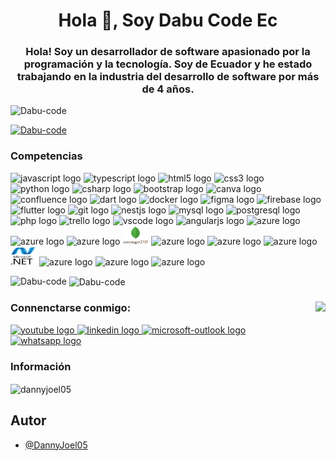 <h1 align="center">Hola 👋, Soy Dabu Code Ec</h1>
<h3 align="center">Hola! Soy un desarrollador de software apasionado por la programación y la tecnología. Soy de Ecuador y he estado trabajando en la industria del desarrollo de software por más de 4 años.</h3>

<p align="left"> <img src="https://komarev.com/ghpvc/?username=DannyJoel05&label=Profile%20views&color=0e75b6&style=flat" alt="Dabu-code" /> </p>

<p align="left"> <a href="https://github.com/ryo-ma/github-profile-trophy"><img src="https://github-profile-trophy.vercel.app/?username=DannyJoel05" alt="Dabu-code" /></a> </p>

### Competencias

<div align="left">
  <img src="https://cdn.jsdelivr.net/gh/devicons/devicon/icons/javascript/javascript-original.svg" height="30" width="42" alt="javascript logo"  />
  <img src="https://cdn.jsdelivr.net/gh/devicons/devicon/icons/typescript/typescript-plain.svg" height="30" width="42" alt="typescript logo"  />
  <img src="https://cdn.jsdelivr.net/gh/devicons/devicon/icons/html5/html5-original.svg" height="30" width="42" alt="html5 logo"  />
  <img src="https://cdn.jsdelivr.net/gh/devicons/devicon/icons/css3/css3-original.svg" height="30" width="42" alt="css3 logo"  />
  <img src="https://cdn.jsdelivr.net/gh/devicons/devicon/icons/python/python-original.svg" height="30" width="42" alt="python logo"  />
  <img src="https://cdn.jsdelivr.net/gh/devicons/devicon/icons/csharp/csharp-original.svg" height="30" width="42" alt="csharp logo"  />
  <img src="https://cdn.jsdelivr.net/gh/devicons/devicon/icons/bootstrap/bootstrap-original.svg" height="30" width="42" alt="bootstrap logo"  />
  <img src="https://cdn.jsdelivr.net/gh/devicons/devicon/icons/canva/canva-original.svg" height="30" width="42" alt="canva logo"  />
  <img src="https://cdn.jsdelivr.net/gh/devicons/devicon/icons/confluence/confluence-original.svg" height="30" width="42" alt="confluence logo"  />
  <img src="https://cdn.jsdelivr.net/gh/devicons/devicon/icons/dart/dart-original.svg" height="30" width="42" alt="dart logo"  />
  <img src="https://cdn.jsdelivr.net/gh/devicons/devicon/icons/docker/docker-original.svg" height="30" width="42" alt="docker logo"  />
  <img src="https://cdn.jsdelivr.net/gh/devicons/devicon/icons/figma/figma-original.svg" height="30" width="42" alt="figma logo"  />
  <img src="https://cdn.jsdelivr.net/gh/devicons/devicon/icons/firebase/firebase-plain.svg" height="30" width="42" alt="firebase logo"  />
  <img src="https://cdn.jsdelivr.net/gh/devicons/devicon/icons/flutter/flutter-original.svg" height="30" width="42" alt="flutter logo"  />
  <img src="https://cdn.jsdelivr.net/gh/devicons/devicon/icons/git/git-original.svg" height="30" width="42" alt="git logo"  />
  <img src="https://cdn.jsdelivr.net/gh/devicons/devicon/icons/nestjs/nestjs-plain.svg" height="30" width="42" alt="nestjs logo"  />
  <img src="https://cdn.jsdelivr.net/gh/devicons/devicon/icons/mysql/mysql-original.svg" height="30" width="42" alt="mysql logo"  />
  <img src="https://cdn.jsdelivr.net/gh/devicons/devicon/icons/postgresql/postgresql-original.svg" height="30" width="42" alt="postgresql logo"  />
  <img src="https://cdn.jsdelivr.net/gh/devicons/devicon/icons/php/php-original.svg" height="30" width="42" alt="php logo"  />
  <img src="https://cdn.jsdelivr.net/gh/devicons/devicon/icons/trello/trello-plain.svg" height="30" width="42" alt="trello logo"  />
  <img src="https://cdn.jsdelivr.net/gh/devicons/devicon/icons/vscode/vscode-original.svg" height="30" width="42" alt="vscode logo"  />
  <img src="https://cdn.jsdelivr.net/gh/devicons/devicon/icons/angularjs/angularjs-original.svg" height="30" width="42" alt="angularjs logo"  />
  <img src="https://cdn.jsdelivr.net/gh/devicons/devicon/icons/azure/azure-original.svg" height="30" width="42" alt="azure logo"  />
  
  
  
  <img src="https://www.svgrepo.com/show/303229/microsoft-sql-server-logo.svg" height="30" width="42" alt="azure logo"  />
  <img src="https://www.chartjs.org/media/logo-title.svg" height="30" width="42" alt="azure logo"  />
  <img src="https://raw.githubusercontent.com/devicons/devicon/master/icons/mongodb/mongodb-original-wordmark.svg" height="30" width="42" alt="azure logo"  />
  <img src="https://www.vectorlogo.zone/logos/graphql/graphql-icon.svg" height="30" width="42" alt="azure logo"  />
  <img src="https://www.vectorlogo.zone/logos/getpostman/getpostman-icon.svg" height="30" width="42" alt="azure logo"  />
  <img src="https://www.vectorlogo.zone/logos/firebase/firebase-icon.svg" height="30" width="42" alt="azure logo"  />
  <img src="https://raw.githubusercontent.com/devicons/devicon/master/icons/dot-net/dot-net-original-wordmark.svg" height="30" width="42" alt="azure logo"  />
  <img src="https://www.vectorlogo.zone/logos/pocoo_flask/pocoo_flask-icon.svg" height="30" width="42" alt="azure logo"  />
  <img src="https://upload.wikimedia.org/wikipedia/commons/d/d1/Ionic_Logo.svg" height="30" width="42" alt="azure logo"  />
  <img src="https://www.vectorlogo.zone/logos/tailwindcss/tailwindcss-icon.svg" height="30" width="42" alt="azure logo"  />
  
  
  
</div>

<p><img align="left" src="https://github-readme-stats.vercel.app/api/top-langs?username=DannyJoel05&show_icons=true&locale=en&layout=compact" alt="Dabu-code" /></p>

<p>&nbsp;<img align="center" src="https://github-readme-stats.vercel.app/api?username=DannyJoel05&show_icons=true&locale=en" alt="Dabu-code" /></p>

###

<img align="right" height="100" src="https://github.com/Dabu-code/.github/assets/66756869/98376b89-dc26-40d6-b9b5-df83c79db4cf"  />

###
<h3 align="left">Connenctarse conmigo:</h3>
<div align="left">
  <a href="https://www.youtube.com/@dabucode" target="_blank">
    <img src="https://img.shields.io/static/v1?message=Youtube&logo=youtube&label=&color=FF0000&logoColor=white&labelColor=&style=for-the-badge" height="35" alt="youtube logo"  />
  </a>
  <a href="https://www.linkedin.com/in/danny-joel-bucay-shucad/" target="_blank">
    <img src="https://img.shields.io/static/v1?message=LinkedIn&logo=linkedin&label=&color=0077B5&logoColor=white&labelColor=&style=for-the-badge" height="35" alt="linkedin logo"  />
  </a>
  <a href="danny.bucay@outlook.com" target="_blank">
    <img src="https://img.shields.io/static/v1?message=Outlook&logo=microsoft-outlook&label=&color=0078D4&logoColor=white&labelColor=&style=for-the-badge" height="35" alt="microsoft-outlook logo"  />
  </a>
  <a href="+593 0992919505" target="_blank">
    <img src="https://img.shields.io/static/v1?message=Whatsapp&logo=whatsapp&label=&color=25D366&logoColor=white&labelColor=&style=for-the-badge" height="35" alt="whatsapp logo"  />
  </a>
</div>


### Información
<p><img align="center" src="https://github-readme-streak-stats.herokuapp.com/?user=dannyjoel05&" alt="dannyjoel05" /></p>

## Autor

- [@DannyJoel05](https://github.com/Dabu-code)

